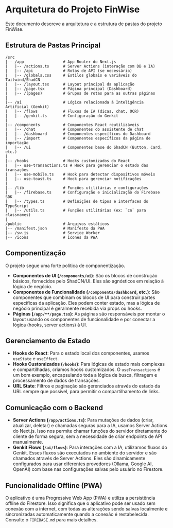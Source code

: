 # Arquitetura do Projeto FinWise

Este documento descreve a arquitetura e a estrutura de pastas do projeto FinWise.

## Estrutura de Pastas Principal

```
/src
|-- /app                 # App Router do Next.js
|   |-- /actions.ts      # Server Actions (interação com DB e IA)
|   |-- /api             # Rotas de API (se necessário)
|   |-- /globals.css     # Estilos globais e variáveis do Tailwind/ShadCN
|   |-- /layout.tsx      # Layout principal da aplicação
|   |-- /page.tsx        # Página principal (Dashboard)
|   |-- /(pages)         # Grupos de rotas para as outras páginas
|
|-- /ai                  # Lógica relacionada à Inteligência Artificial (Genkit)
|   |-- /flows           # Fluxos de IA (dicas, chat, OCR)
|   |-- /genkit.ts       # Configuração do Genkit
|
|-- /components          # Componentes React reutilizáveis
|   |-- /chat            # Componentes do assistente de chat
|   |-- /dashboard       # Componentes específicos do Dashboard
|   |-- /import          # Componentes específicos da página de importação
|   |-- /ui              # Componentes base do ShadCN (Button, Card, etc.)
|
|-- /hooks               # Hooks customizados do React
|   |-- use-transactions.ts # Hook para gerenciar o estado das transações
|   |-- use-mobile.ts    # Hook para detectar dispositivos móveis
|   |-- use-toast.ts     # Hook para gerenciar notificações
|
|-- /lib                 # Funções utilitárias e configurações
|   |-- /firebase.ts     # Configuração e inicialização do Firebase SDK
|   |-- /types.ts        # Definições de tipos e interfaces do TypeScript
|   |-- /utils.ts        # Funções utilitárias (ex: `cn` para classnames)
|
/public                  # Arquivos estáticos
|-- /manifest.json       # Manifesto da PWA
|-- /sw.js               # Service Worker
|-- /icons               # Ícones da PWA
```

## Componentização

O projeto segue uma forte política de componentização.

- **Componentes de UI (`/components/ui`)**: São os blocos de construção básicos, fornecidos pelo ShadCN/UI. Eles são agnósticos em relação à lógica de negócio.
- **Componentes de Funcionalidade (`/components/dashboard`, etc.)**: São componentes que combinam os blocos de UI para construir partes específicas da aplicação. Eles podem conter estado, mas a lógica de negócio principal é geralmente recebida via props ou hooks.
- **Páginas (`/app/**/page.tsx`)**: As páginas são responsáveis por montar o layout usando os componentes de funcionalidade e por conectar a lógica (hooks, server actions) à UI.

## Gerenciamento de Estado

- **Hooks do React**: Para o estado local dos componentes, usamos `useState` e `useEffect`.
- **Hooks Customizados (`/hooks`)**: Para lógicas de estado mais complexas e compartilhadas, criamos hooks customizados. O `useTransactions` é um bom exemplo, encapsulando toda a lógica de busca, filtragem e processamento de dados de transações.
- **URL State**: Filtros e paginação são gerenciados através do estado da URL sempre que possível, para permitir o compartilhamento de links.

## Comunicação com o Backend

- **Server Actions (`/app/actions.ts`)**: Para mutações de dados (criar, atualizar, deletar) e chamadas seguras para a IA, usamos Server Actions do Next.js. Isso nos permite chamar funções do servidor diretamente do cliente de forma segura, sem a necessidade de criar endpoints de API manualmente.
- **Genkit Flows (`/ai/flows`)**: Para interações com a IA, utilizamos fluxos do Genkit. Esses fluxos são executados no ambiente do servidor e são chamados através de Server Actions. Eles são dinamicamente configurados para usar diferentes provedores (Ollama, Google AI, OpenAI) com base nas configurações salvas pelo usuário no Firestore.

## Funcionalidade Offline (PWA)

O aplicativo é uma Progressive Web App (PWA) e utiliza a persistência offline do Firestore. Isso significa que o aplicativo pode ser usado sem conexão com a internet, com todas as alterações sendo salvas localmente e sincronizadas automaticamente quando a conexão é restabelecida. Consulte o `FIREBASE.md` para mais detalhes.
